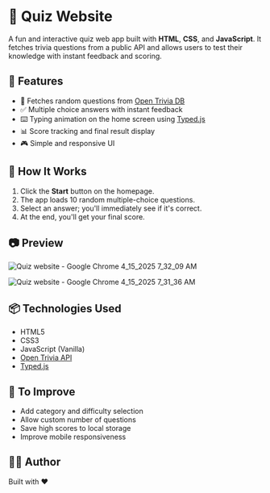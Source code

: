 # 🎯 Quiz Website

A fun and interactive quiz web app built with **HTML**, **CSS**, and **JavaScript**. It fetches trivia questions from a public API and allows users to test their knowledge with instant feedback and scoring.

## 🚀 Features

- 🔄 Fetches random questions from [Open Trivia DB](https://opentdb.com)
- ✅ Multiple choice answers with instant feedback
- ⌨️ Typing animation on the home screen using [Typed.js](https://github.com/mattboldt/typed.js/)
- 📊 Score tracking and final result display
- 🎮 Simple and responsive UI

## 🧠 How It Works

1. Click the **Start** button on the homepage.
2. The app loads 10 random multiple-choice questions.
3. Select an answer; you'll immediately see if it's correct.
4. At the end, you'll get your final score.


## 📷 Preview
![_Quiz website - Google Chrome_ 4_15_2025 7_32_09 AM](https://github.com/user-attachments/assets/a3b0ef7a-aaae-4e58-a89a-fb59ace91efe)

![_Quiz website - Google Chrome_ 4_15_2025 7_31_36 AM](https://github.com/user-attachments/assets/52e9b118-6016-4416-b4c2-a4255c243b0b)

## 📦 Technologies Used

- HTML5
- CSS3
- JavaScript (Vanilla)
- [Open Trivia API](https://opentdb.com)
- [Typed.js](https://unpkg.com/typed.js@2.1.0/)

## 📌 To Improve

- Add category and difficulty selection
- Allow custom number of questions
- Save high scores to local storage
- Improve mobile responsiveness

## 🧑‍💻 Author

Built with ❤️ 


